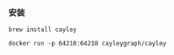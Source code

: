 ### 安装

```
brew install cayley
```

```cassandraql
docker run -p 64210:64210 cayleygraph/cayley

```